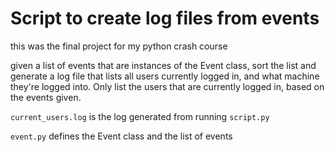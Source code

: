 # Script to create log files from events

this was the final project for my python crash course

given a list of events that are instances of the Event class, sort the list and generate a log file that lists all users currently logged in, and what machine they're logged into. Only list the users that are currently logged in, based on the events given.

`current_users.log` is the log generated from running `script.py`

`event.py` defines the Event class and the list of events
